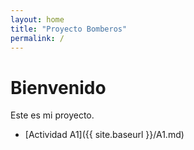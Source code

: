 ```yaml
---
layout: home
title: "Proyecto Bomberos"
permalink: /
---
```


# Bienvenido

Este es mi proyecto.

- [Actividad A1]({{ site.baseurl }}/A1.md)
